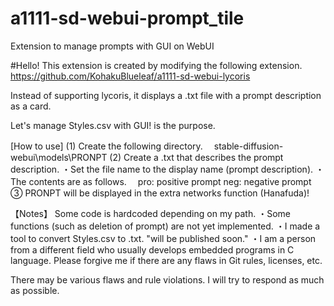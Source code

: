 # a1111-sd-webui-prompt_tile
Extension to manage prompts with GUI on WebUI

#Hello!
This extension is created by modifying the following extension.
https://github.com/KohakuBlueleaf/a1111-sd-webui-lycoris

Instead of supporting lycoris, it displays a .txt file with a prompt description as a card.

Let's manage Styles.csv with GUI! is the purpose.

[How to use]
(1) Create the following directory.
　stable-diffusion-webui\models\PRONPT
(2) Create a .txt that describes the prompt description.
・Set the file name to the display name (prompt description).
・The contents are as follows.
　pro: positive prompt
     neg: negative prompt
③ PRONPT will be displayed in the extra networks function (Hanafuda)!

【Notes】
Some code is hardcoded depending on my path.
・Some functions (such as deletion of prompt) are not yet implemented.
・I made a tool to convert Styles.csv to .txt.
"will be published soon."
・I am a person from a different field who usually develops embedded programs in C language.
Please forgive me if there are any flaws in Git rules, licenses, etc.

There may be various flaws and rule violations.
I will try to respond as much as possible.
